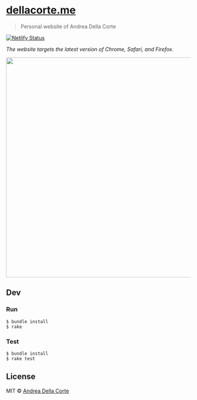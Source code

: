 # [dellacorte.me](https://dellacorte.me)

> Personal website of Andrea Della Corte

[![Netlify Status](https://api.netlify.com/api/v1/badges/21f50d20-5f32-4651-870b-804ffabd4c71/deploy-status)](https://app.netlify.com/sites/modest-wiles-e4e95b/deploys)

*The website targets the latest version of Chrome, Safari, and Firefox.*

<a href="https://dellacorte.me">
	<img src="https://www.dellacorte.me/static/imgs/screenshot.png" width="600">
</a>

## Dev

### Run

```
$ bundle install
$ rake
```

### Test

```
$ bundle install
$ rake test
```

## License

MIT © [Andrea Della Corte](https://dellacorte.me)
